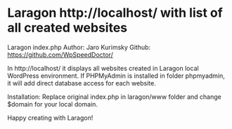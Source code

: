 # Laragon http://localhost/ with list of all created websites

Laragon index.php
Author: Jaro Kurimsky
Github: https://github.com/WpSpeedDoctor/

In http://localhost/ it displays all websites created in Laragon local WordPress environment.
If PHPMyAdmin is installed in folder phpmyadmin, it will add direct database access for each website.

Installation: Replace original index.php in laragon/www folder and change $domain for your local domain.

Happy creating with Laragon!

